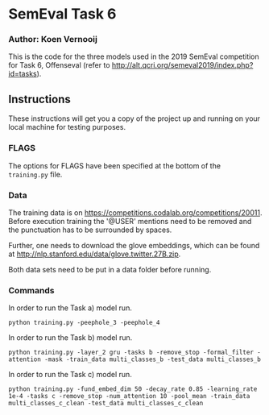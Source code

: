 # SemEval Task 6
  
### Author: Koen Vernooij

This is the code for the three models used in the 2019 SemEval competition for Task 6, Offenseval (refer to http://alt.qcri.org/semeval2019/index.php?id=tasks).

## Instructions

These instructions will get you a copy of the project up and running on your local machine for testing purposes.

### FLAGS

The options for FLAGS have been specified at the bottom of the `training.py` file.

### Data

The training data is on https://competitions.codalab.org/competitions/20011.
Before execution training the '@USER' mentions need to be removed and the punctuation has to be surrounded by spaces.

Further, one needs to download the glove embeddings, which can be found at http://nlp.stanford.edu/data/glove.twitter.27B.zip.

Both data sets need to be put in a data folder before running.

### Commands

In order to run the Task a) model run.

```
python training.py -peephole_3 -peephole_4
```

In order to run the Task b) model run.

```
python training.py -layer_2 gru -tasks b -remove_stop -formal_filter -attention -mask -train_data multi_classes_b -test_data multi_classes_b
```

In order to run the Task c) model run.

```
python training.py -fund_embed_dim 50 -decay_rate 0.85 -learning_rate 1e-4 -tasks c -remove_stop -num_attention 10 -pool_mean -train_data multi_classes_c_clean -test_data multi_classes_c_clean
```

